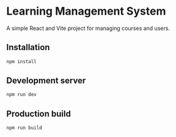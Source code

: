 # Learning Management System

A simple React and Vite project for managing courses and users.

## Installation

```bash
npm install
```

## Development server

```bash
npm run dev
```

## Production build

```bash
npm run build
```
